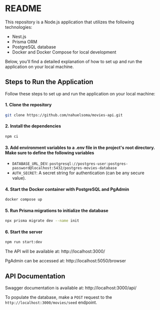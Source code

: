 # README

This repository is a Node.js application that utilizes the following technologies:

- Nest.js
- Prisma ORM
- PostgreSQL database
- Docker and Docker Compose for local development

Below, you'll find a detailed explanation of how to set up and run the application on your local machine.

## Steps to Run the Application

Follow these steps to set up and run the application on your local machine:

#### 1. Clone the repository

```bash
git clone https://github.com/nahuelsoma/movies-api.git
```

#### 2. Install the dependencies

```bash
npm ci
```

#### 3. Add environment variables to a .env file in the project's root directory. Make sure to define the following variables

- `DATABASE_URL_DEV`: `postgresql://postgres-user:postgres-password@localhost:5432/postgres-movies-database`
- `AUTH_SECRET`: A secret string for authentication (can be any secure value).

#### 4. Start the Docker container with PostgreSQL and PgAdmin

```bash
docker compose up
```

#### 5. Run Prisma migrations to initialize the database

```bash
npx prisma migrate dev --name init
```

#### 6. Start the server

```bash
npm run start:dev
```

The API will be available at: http://localhost:3000/

PgAdmin can be accessed at: http://localhost:5050/browser

## API Documentation

Swagger documentation is available at: http://localhost:3000/api/

To populate the database, make a `POST` request to the `http://localhost:3000/movies/seed` endpoint.
